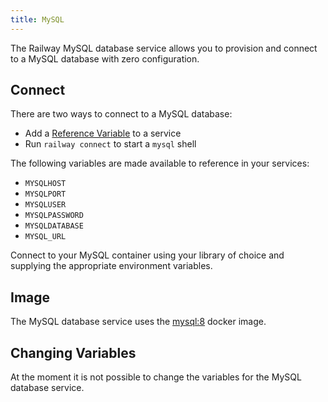 ```yaml
---
title: MySQL
---
```


The Railway MySQL database service allows you to provision and connect to a
MySQL database with zero configuration.

## Connect

There are two ways to connect to a MySQL database:

- Add a [Reference Variable](/develop/variables#reference-variables) to a service
- Run `railway connect` to start a `mysql` shell

The following variables are made available to reference in your services:

- `MYSQLHOST`
- `MYSQLPORT`
- `MYSQLUSER`
- `MYSQLPASSWORD`
- `MYSQLDATABASE`
- `MYSQL_URL`

Connect to your MySQL container using your library of choice and supplying the
appropriate environment variables.

## Image

The MySQL database service uses the [mysql:8](https://hub.docker.com/_/mysql) docker image.

## Changing Variables

At the moment it is not possible to change the variables for the MySQL database service. 
